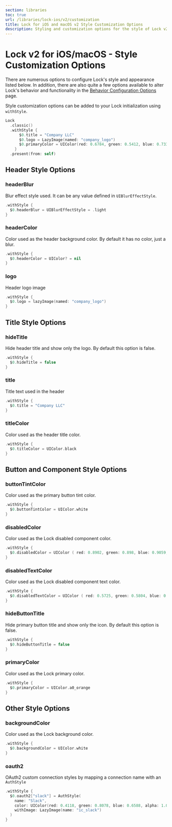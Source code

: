 ```yaml
---
section: libraries
toc: true
url: /libraries/lock-ios/v2/customization
title: Lock for iOS and macOS v2 Style Customization Options
description: Styling and customization options for the style of Lock v2 for iOS/macOS
---
```


# Lock v2 for iOS/macOS - Style Customization Options 

There are numerous options to configure Lock's style and appearance listed below. In addition, there are also quite a few options available to alter Lock's behavior and functionality in the [Behavior Configuration Options](/lock-ios/v2/configuration) page.

Style customization options can be added to your Lock initialization using `withStyle`.

```swift
Lock
  .classic()
  .withStyle {
	  $0.title = "Company LLC"
	  $0.logo = LazyImage(named: "company_logo")
	  $0.primaryColor = UIColor(red: 0.6784, green: 0.5412, blue: 0.7333, alpha: 1.0)
	}
  .present(from: self)
```


## Header Style Options

### headerBlur 

Blur effect style used. It can be any value defined in `UIBlurEffectStyle`.

```swift
.withStyle {
  $0.headerBlur = UIBlurEffectStyle = .light
}
```	

### headerColor

Color used as the header background color. By default it has no color, just a blur.

```swift
.withStyle {
  $0.headerColor = UIColor? = nil
}
```	

### logo

Header logo image

```swift
.withStyle {
  $0.logo = lazyImage(named: "company_logo")
}
```	

## Title Style Options

### hideTitle

Hide header title and show only the logo. By default this option is false.

```swift
.withStyle {
  $0.hideTitle = false
}
```	

### title

Title text used in the header

```swift
.withStyle {
  $0.title = "Company LLC"
}
```

### titleColor

Color used as the header title color.

```swift
.withStyle {
  $0.titleColor = UIColor.black
}
```	

## Button and Component Style Options

### buttonTintColor

Color used as the primary button tint color.

```swift
.withStyle {
  $0.buttonTintColor = UIColor.white
}
```	

### disabledColor

Color used as the Lock disabled component color.

```swift
.withStyle {
  $0.disabledColor = UIColor ( red: 0.8902, green: 0.898, blue: 0.9059, alpha: 1.0 )
}
```

### disabledTextColor

Color used as the Lock disabled component text color.

```swift
.withStyle {
  $0.disabledTextColor = UIColor ( red: 0.5725, green: 0.5804, blue: 0.5843, alpha: 1.0 )
}
```	

### hideButtonTitle

Hide primary button title and show only the icon. By default this option is false.

```swift
.withStyle {
  $0.hideButtonTitle = false
}
```	

### primaryColor

Color used as the Lock primary color.

```swift
.withStyle {
  $0.primaryColor = UIColor.a0_orange
}
```

## Other Style Options

### backgroundColor

Color used as the Lock background color.

```swift
.withStyle {
  $0.backgroundColor = UIColor.white
}
```

### oauth2

OAuth2 custom connection styles by mapping a connection name with an `AuthStyle`

```swift
.withStyle {
  $0.oauth2["slack"] = AuthStyle(
    name: "Slack",
    color: UIColor(red: 0.4118, green: 0.8078, blue: 0.6588, alpha: 1.0),
    withImage: LazyImage(name: "ic_slack")
  )
}
```
